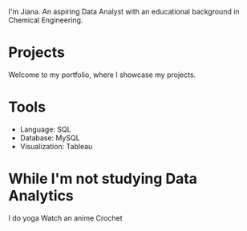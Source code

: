 I'm Jiana. An aspiring Data Analyst with an educational background in Chemical Engineering.

# Projects #
Welcome to my portfolio, where I showcase my projects.

# Tools #
* Language: SQL
* Database: MySQL
* Visualization: Tableau

# While I'm not studying Data Analytics # 
I do yoga
Watch an anime
Crochet
